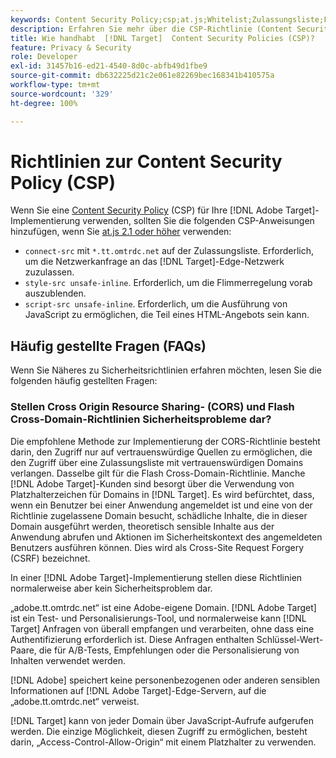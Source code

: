 ```yaml
---
keywords: Content Security Policy;csp;at.js;Whitelist;Zulassungsliste;Flimmern;Ausblenden;pre-hide;Vorab ausblenden
description: Erfahren Sie mehr über die CSP-Richtlinie (Content Security Policy), die Sie bei Verwendung von Adobe Target hinzufügen sollten.
title: Wie handhabt  [!DNL Target]  Content Security Policies (CSP)?
feature: Privacy & Security
role: Developer
exl-id: 31457b16-ed21-4540-8d0c-abfb49d1fbe9
source-git-commit: db632225d21c2e061e82269bec168341b410575a
workflow-type: tm+mt
source-wordcount: '329'
ht-degree: 100%

---
```


# Richtlinien zur Content Security Policy (CSP)

Wenn Sie eine [Content Security Policy](https://de.wikipedia.org/wiki/Content_Security_Policy) (CSP) für Ihre [!DNL Adobe Target]-Implementierung verwenden, sollten Sie die folgenden CSP-Anweisungen hinzufügen, wenn Sie [at.js 2.1 oder höher](/help/main/c-implementing-target/c-implementing-target-for-client-side-web/target-atjs-versions.md) verwenden:

* `connect-src` mit `*.tt.omtrdc.net` auf der Zulassungsliste. Erforderlich, um die Netzwerkanfrage an das [!DNL Target]-Edge-Netzwerk zuzulassen.
* `style-src unsafe-inline`. Erforderlich, um die Flimmerregelung vorab auszublenden.
* `script-src unsafe-inline`.  Erforderlich, um die Ausführung von JavaScript zu ermöglichen, die Teil eines HTML-Angebots sein kann.

## Häufig gestellte Fragen (FAQs)

Wenn Sie Näheres zu Sicherheitsrichtlinien erfahren möchten, lesen Sie die folgenden häufig gestellten Fragen:

### Stellen Cross Origin Resource Sharing- (CORS) und Flash Cross-Domain-Richtlinien Sicherheitsprobleme dar?

Die empfohlene Methode zur Implementierung der CORS-Richtlinie besteht darin, den Zugriff nur auf vertrauenswürdige Quellen zu ermöglichen, die den Zugriff über eine Zulassungsliste mit vertrauenswürdigen Domains verlangen. Dasselbe gilt für die Flash Cross-Domain-Richtlinie. Manche [!DNL Adobe Target]-Kunden sind besorgt über die Verwendung von Platzhalterzeichen für Domains in [!DNL Target]. Es wird befürchtet, dass, wenn ein Benutzer bei einer Anwendung angemeldet ist und eine von der Richtlinie zugelassene Domain besucht, schädliche Inhalte, die in dieser Domain ausgeführt werden, theoretisch sensible Inhalte aus der Anwendung abrufen und Aktionen im Sicherheitskontext des angemeldeten Benutzers ausführen können. Dies wird als Cross-Site Request Forgery (CSRF) bezeichnet.

In einer [!DNL Adobe Target]-Implementierung stellen diese Richtlinien normalerweise aber kein Sicherheitsproblem dar.

„adobe.tt.omtrdc.net“ ist eine Adobe-eigene Domain. [!DNL Adobe Target] ist ein Test- und Personalisierungs-Tool, und normalerweise kann [!DNL Target] Anfragen von überall empfangen und verarbeiten, ohne dass eine Authentifizierung erforderlich ist. Diese Anfragen enthalten Schlüssel-Wert-Paare, die für A/B-Tests, Empfehlungen oder die Personalisierung von Inhalten verwendet werden.

[!DNL Adobe] speichert keine personenbezogenen oder anderen sensiblen Informationen auf [!DNL Adobe Target]-Edge-Servern, auf die „adobe.tt.omtrdc.net“ verweist.

[!DNL Target] kann von jeder Domain über JavaScript-Aufrufe aufgerufen werden. Die einzige Möglichkeit, diesen Zugriff zu ermöglichen, besteht darin, „Access-Control-Allow-Origin“ mit einem Platzhalter zu verwenden.

